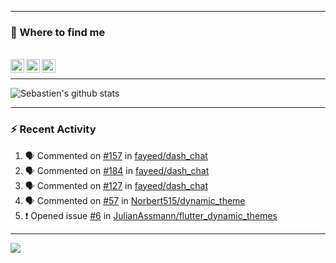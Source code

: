
---

### :speech_balloon: Where to find me

</br>
<a href="https://twitter.com/seb_bouttier">
  <img align="left" width="22px" src="https://cdn.jsdelivr.net/npm/simple-icons@v3/icons/twitter.svg" />
</a>
<a href="https://www.linkedin.com/in/sebastien-bouttier">
  <img align="left" width="22px" src="https://cdn.jsdelivr.net/npm/simple-icons@v3/icons/linkedin.svg" />
</a>
<a href="https://sebastien-bouttier.medium.com/">
  <img align="left" width="22px" src="https://cdn.jsdelivr.net/npm/simple-icons@v3/icons/medium.svg" />
</a>
</br>

---

![Sebastien's github stats](https://github-readme-stats.vercel.app/api?username=sebastienBtr&show_icons=true&title_color=24292e&icon_color=40c463&text_color=24292e&bg_color=fff&count_private=true)

---

### :zap: Recent Activity

<!--START_SECTION:activity-->
1. 🗣 Commented on [#157](https://github.com/fayeed/dash_chat/issues/157) in [fayeed/dash_chat](https://github.com/fayeed/dash_chat)
2. 🗣 Commented on [#184](https://github.com/fayeed/dash_chat/issues/184) in [fayeed/dash_chat](https://github.com/fayeed/dash_chat)
3. 🗣 Commented on [#127](https://github.com/fayeed/dash_chat/issues/127) in [fayeed/dash_chat](https://github.com/fayeed/dash_chat)
4. 🗣 Commented on [#57](https://github.com/Norbert515/dynamic_theme/issues/57) in [Norbert515/dynamic_theme](https://github.com/Norbert515/dynamic_theme)
5. ❗️ Opened issue [#6](https://github.com/JulianAssmann/flutter_dynamic_themes/issues/6) in [JulianAssmann/flutter_dynamic_themes](https://github.com/JulianAssmann/flutter_dynamic_themes)
<!--END_SECTION:activity-->

---

![](https://komarev.com/ghpvc/?username=sebastienBtr)
